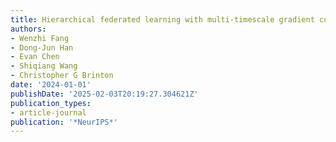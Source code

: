 ```yaml
---
title: Hierarchical federated learning with multi-timescale gradient correction
authors:
- Wenzhi Fang
- Dong-Jun Han
- Evan Chen
- Shiqiang Wang
- Christopher G Brinton
date: '2024-01-01'
publishDate: '2025-02-03T20:19:27.304621Z'
publication_types:
- article-journal
publication: '*NeurIPS*'
---
```

